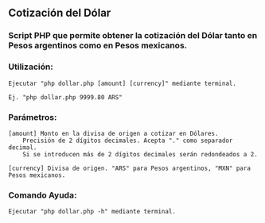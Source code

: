 ## Cotización del Dólar
### Script PHP que permite obtener la cotización del Dólar tanto en Pesos argentinos como en Pesos mexicanos.

### Utilización:

	Ejecutar "php dollar.php [amount] [currency]" mediante terminal.
	
	Ej. "php dollar.php 9999.80 ARS"
	
### Parámetros:	
	
	[amount] Monto en la divisa de origen a cotizar en Dólares.
		Precisión de 2 dígitos decimales. Acepta "." como separador decimal.
		Si se introducen más de 2 dígitos decimales serán redondeados a 2.
			  
	[currency] Divisa de origen. "ARS" para Pesos argentinos, "MXN" para Pesos mexicanos.
	
### Comando Ayuda:

	Ejecutar "php dollar.php -h" mediante terminal.
